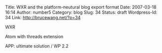 Title: WXR and the platform-neutural blog export format
Date: 2007-03-18 16:14
Author: number5
Category: blog
Slug: 34
Status: draft
Wordpress-Id: 34
Link: http://brucewang.net/?p=34

WXR

Atom with threads extension

APP: ultimate solution / WP 2.2
